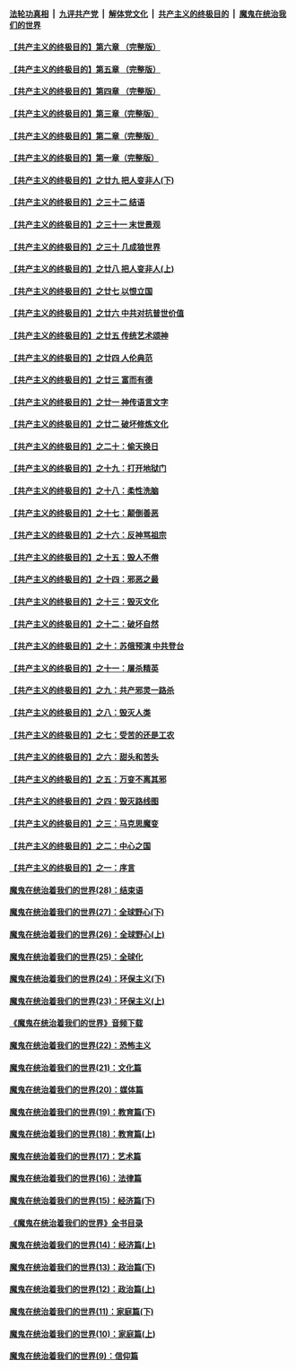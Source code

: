 

####  [法轮功真相](../../../../basic/blob/master/README.md?t=06280002) &nbsp;|&nbsp; [九评共产党](../../../../9ping.md/blob/master/README.md?t=06280002) &nbsp;|&nbsp; [解体党文化](../../../../jtdwh.md/blob/master/README.md?t=06280002)  &nbsp;|&nbsp; [共产主义的终极目的](../../../../gczydzjmd.md/blob/master/README.md?t=06280002) &nbsp;|&nbsp; [魔鬼在统治我们的世界](../../../../mgztzwmdsj.md/blob/master/README.md?t=06280002) 

#### [【共产主义的终极目的】第六章 （完整版）](../pages/nsc422/n11428913.md?t=06280002) 

#### [【共产主义的终极目的】第五章 （完整版）](../pages/nsc422/n11428912.md?t=06280002) 

#### [【共产主义的终极目的】第四章 （完整版）](../pages/nsc422/n11428907.md?t=06280002) 

#### [【共产主义的终极目的】第三章（完整版）](../pages/nsc422/n11428848.md?t=06280002) 

#### [【共产主义的终极目的】第二章（完整版）](../pages/nsc422/n11428831.md?t=06280002) 

#### [【共产主义的终极目的】第一章（完整版）](../pages/nsc422/n11417651.md?t=06280002) 

#### [【共产主义的终极目的】之廿九 把人变非人(下)](../pages/nsc422/n11344140.md?t=06280002) 

#### [【共产主义的终极目的】之三十二 结语](../pages/nsc422/n11360535.md?t=06280002) 

#### [【共产主义的终极目的】之三十一 末世景观](../pages/nsc422/n11351129.md?t=06280002) 

#### [【共产主义的终极目的】之三十 几成狼世界](../pages/nsc422/n11348280.md?t=06280002) 

#### [【共产主义的终极目的】之廿八 把人变非人(上)](../pages/nsc422/n11340492.md?t=06280002) 

#### [【共产主义的终极目的】之廿七 以恨立国](../pages/nsc422/n11336944.md?t=06280002) 

#### [【共产主义的终极目的】之廿六 中共对抗普世价值](../pages/nsc422/n11324785.md?t=06280002) 

#### [【共产主义的终极目的】之廿五 传统艺术颂神](../pages/nsc422/n11296396.md?t=06280002) 

#### [【共产主义的终极目的】之廿四 人伦典范](../pages/nsc422/n11296397.md?t=06280002) 

#### [【共产主义的终极目的】之廿三 富而有德](../pages/nsc422/n11283598.md?t=06280002) 

#### [【共产主义的终极目的】之廿一 神传语言文字](../pages/nsc422/n11263265.md?t=06280002) 

#### [【共产主义的终极目的】之廿二 破坏修炼文化](../pages/nsc422/n11245728.md?t=06280002) 

#### [【共产主义的终极目的】之二十：偷天换日](../pages/nsc422/n11238846.md?t=06280002) 

#### [【共产主义的终极目的】之十九：打开地狱门](../pages/nsc422/n11206376.md?t=06280002) 

#### [【共产主义的终极目的】之十八：柔性洗脑](../pages/nsc422/n11199994.md?t=06280002) 

#### [【共产主义的终极目的】之十七：颠倒善恶](../pages/nsc422/n11179782.md?t=06280002) 

#### [【共产主义的终极目的】之十六：反神骂祖宗](../pages/nsc422/n11166798.md?t=06280002) 

#### [【共产主义的终极目的】之十五：毁人不倦](../pages/nsc422/n11166792.md?t=06280002) 

#### [【共产主义的终极目的】之十四：邪恶之最](../pages/nsc422/n11150249.md?t=06280002) 

#### [【共产主义的终极目的】之十三：毁灭文化](../pages/nsc422/n11135227.md?t=06280002) 

#### [【共产主义的终极目的】之十二：破坏自然](../pages/nsc422/n11135214.md?t=06280002) 

#### [【共产主义的终极目的】之十：苏俄预演 中共登台](../pages/nsc422/n11118424.md?t=06280002) 

#### [【共产主义的终极目的】之十一：屠杀精英](../pages/nsc422/n11118442.md?t=06280002) 

#### [【共产主义的终极目的】之九：共产邪灵一路杀](../pages/nsc422/n11114139.md?t=06280002) 

#### [【共产主义的终极目的】之八：毁灭人类](../pages/nsc422/n11108503.md?t=06280002) 

#### [【共产主义的终极目的】之七：受苦的还是工农](../pages/nsc422/n11101809.md?t=06280002) 

#### [【共产主义的终极目的】之六：甜头和苦头](../pages/nsc422/n11096971.md?t=06280002) 

#### [【共产主义的终极目的】之五：万变不离其邪](../pages/nsc422/n11091285.md?t=06280002) 

#### [【共产主义的终极目的】之四：毁灭路线图](../pages/nsc422/n11086284.md?t=06280002) 

#### [【共产主义的终极目的】之三：马克思魔变](../pages/nsc422/n11061941.md?t=06280002) 

#### [【共产主义的终极目的】之二：中心之国](../pages/nsc422/n11047728.md?t=06280002) 

#### [【共产主义的终极目的】之一：序言](../pages/nsc422/n11086077.md?t=06280002) 

#### [魔鬼在统治着我们的世界(28)：结束语](../pages/nsc422/n10936246.md?t=06280002) 

#### [魔鬼在统治着我们的世界(27)：全球野心(下)](../pages/nsc422/n10928319.md?t=06280002) 

#### [魔鬼在统治着我们的世界(26)：全球野心(上)](../pages/nsc422/n10900318.md?t=06280002) 

#### [魔鬼在统治着我们的世界(25)：全球化](../pages/nsc422/n10788205.md?t=06280002) 

#### [魔鬼在统治着我们的世界(24)：环保主义(下)](../pages/nsc422/n10695307.md?t=06280002) 

#### [魔鬼在统治着我们的世界(23)：环保主义(上)](../pages/nsc422/n10688613.md?t=06280002) 

#### [《魔鬼在统治着我们的世界》音频下载](../pages/nsc422/n10635553.md?t=06280002) 

#### [魔鬼在统治着我们的世界(22)：恐怖主义](../pages/nsc422/n10614727.md?t=06280002) 

#### [魔鬼在统治着我们的世界(21)：文化篇](../pages/nsc422/n10597706.md?t=06280002) 

#### [魔鬼在统治着我们的世界(20)：媒体篇](../pages/nsc422/n10586579.md?t=06280002) 

#### [魔鬼在统治着我们的世界(19)：教育篇(下)](../pages/nsc422/n10564808.md?t=06280002) 

#### [魔鬼在统治着我们的世界(18)：教育篇(上)](../pages/nsc422/n10526970.md?t=06280002) 

#### [魔鬼在统治着我们的世界(17)：艺术篇](../pages/nsc422/n10499093.md?t=06280002) 

#### [魔鬼在统治着我们的世界(16)：法律篇](../pages/nsc422/n10485969.md?t=06280002) 

#### [魔鬼在统治着我们的世界(15)：经济篇(下)](../pages/nsc422/n10469975.md?t=06280002) 

#### [《魔鬼在统治着我们的世界》全书目录](../pages/nsc422/n10464261.md?t=06280002) 

#### [魔鬼在统治着我们的世界(14)：经济篇(上)](../pages/nsc422/n10457370.md?t=06280002) 

#### [魔鬼在统治着我们的世界(13)：政治篇(下)](../pages/nsc422/n10448270.md?t=06280002) 

#### [魔鬼在统治着我们的世界(12)：政治篇(上)](../pages/nsc422/n10444576.md?t=06280002) 

#### [魔鬼在统治着我们的世界(11)：家庭篇(下)](../pages/nsc422/n10440961.md?t=06280002) 

#### [魔鬼在统治着我们的世界(10)：家庭篇(上)](../pages/nsc422/n10435448.md?t=06280002) 

#### [魔鬼在统治着我们的世界(9)：信仰篇](../pages/nsc422/n10432159.md?t=06280002) 

